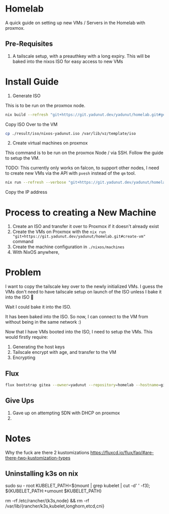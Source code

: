 # Homelab
A quick guide on setting up new VMs / Servers in the Homelab with proxmox.
## Pre-Requisites
1. A tailscale setup, with a preauthkey with a long expiry. This will be baked into the nixos ISO for easy access to new VMs
# Install Guide

1. Generate ISO

This is to be run on the proxmox node. 

```bash
nix build --refresh "git+https://git.yadunut.dev/yadunut/homelab.git#generate-iso"
```
Copy ISO Over to the VM
```bash
cp ./result/iso/nixos-yadunut.iso /var/lib/vz/template/iso
```

2. Create virtual machines on proxmox

This command is to be run on the proxmox Node / via SSH. Follow the guide to setup the VM.

TODO: This currently only works on falcon, to support other nodes, I need to create new VMs via the API with `pvesh` instead of the `qm` tool. 
```bash
nix run --refresh --verbose "git+https://git.yadunut.dev/yadunut/homelab.git?ref=main#create-vm"
```
Copy the IP address 


# Process to creating a New Machine
1. Create an ISO and transfer it over to Proxmox if it doesn't already exist
2. Create the VMs on Proxmox with the `nix run "git+https://git.yadunut.dev/yadunut/homelab.git#create-vm"` command
3. Create the machine configuration in `./nixos/machines`
4. With NixOS anywhere, 

# Problem
I want to copy the tailscale key over to the newly initialized VMs. I guess the VMs don't need to have tailscale setup on launch of the ISO unless I bake it into the ISO :thinking:

Wait I could bake it into the ISO. 

It has been baked into the ISO. So now, I can connect to the VM from without being in the same network :)

Now that I have VMs booted into the ISO, I need to setup the VMs. This would firstly require:
1. Generating the host keys
2. Tailscale encrypt with age, and transfer to the VM
3. Encrypting

## Flux
```bash
flux bootstrap gitea --owner=yadunut --repository=homelab --hostname=git.yadunut.dev --path flux
```

## Give Ups
1. Gave up on attempting SDN with DHCP on proxmox
2. 

# Notes

Why the fuck are there 2 kustomizations
https://fluxcd.io/flux/faq/#are-there-two-kustomization-types

## Uninstalling k3s on nix
sudo su - root
KUBELET_PATH=$(mount | grep kubelet | cut -d' ' -f3);
${KUBELET_PATH:+umount $KUBELET_PATH}

rm -rf /etc/rancher/{k3s,node} && rm -rf /var/lib/{rancher/k3s,kubelet,longhorn,etcd,cni}

